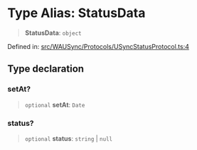 # Type Alias: StatusData

> **StatusData**: `object`

Defined in: [src/WAUSync/Protocols/USyncStatusProtocol.ts:4](https://github.com/Fokusdotid/Baileys/blob/db1d3e5f41e9eede5877460f9adbb0224021575c/src/WAUSync/Protocols/USyncStatusProtocol.ts#L4)

## Type declaration

### setAt?

> `optional` **setAt**: `Date`

### status?

> `optional` **status**: `string` \| `null`
